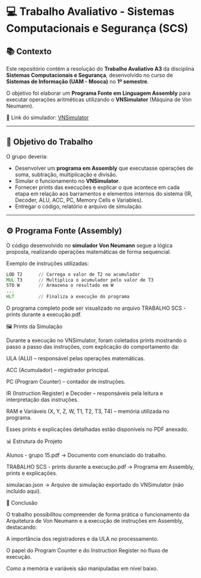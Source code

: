 # 💻 Trabalho Avaliativo - Sistemas Computacionais e Segurança (SCS)

## 📚 Contexto
Este repositório contém a resolução do **Trabalho Avaliativo A3** da disciplina **Sistemas Computacionais e Segurança**, desenvolvido no curso de **Sistemas de Informação (UAM - Mooca)** no **1º semestre**.  

O objetivo foi elaborar um **Programa Fonte em Linguagem Assembly** para executar operações aritméticas utilizando o **VNSimulator** (Máquina de Von Neumann).  

🔗 Link do simulador: [VNSimulator](http://vnsimulator.altervista.org/)  

---

## 📑 Objetivo do Trabalho
O grupo deveria:  
- Desenvolver um **programa em Assembly** que executasse operações de soma, subtração, multiplicação e divisão.  
- Simular o funcionamento no **VNSimulator**.  
- Fornecer prints das execuções e explicar o que acontece em cada etapa em relação aos barramentos e elementos internos do sistema (IR, Decoder, ALU, ACC, PC, Memory Cells e Variables).  
- Entregar o código, relatório e arquivo de simulação.  

---

## ⚙️ Programa Fonte (Assembly)
O código desenvolvido no **simulador Von Neumann** segue a lógica proposta, realizando operações matemáticas de forma sequencial.  

Exemplo de instruções utilizadas:  
```asm
LOD T2      // Carrega o valor de T2 no acumulador
MUL T3      // Multiplica o acumulador pelo valor de T3
STO W       // Armazena o resultado em W
...
HLT         // Finaliza a execução do programa

``` 

O programa completo pode ser visualizado no arquivo TRABALHO SCS - prints durante a execução.pdf.

🖼️ Prints da Simulação

Durante a execução no VNSimulator, foram coletados prints mostrando o passo a passo das instruções, com explicação do comportamento da:

ULA (ALU) – responsável pelas operações matemáticas.

ACC (Acumulador) – registrador principal.

PC (Program Counter) – contador de instruções.

IR (Instruction Register) e Decoder – responsáveis pela leitura e interpretação das instruções.

RAM e Variáveis (X, Y, Z, W, T1, T2, T3, T4) – memória utilizada no programa.

Esses prints e explicações detalhadas estão disponíveis no PDF anexado.

📊 Estrutura do Projeto

Alunos - grupo 15.pdf → Documento com enunciado do trabalho.

TRABALHO SCS - prints durante a execução.pdf → Programa em Assembly, prints e explicações.

simulacao.json → Arquivo de simulação exportado do VNSimulator (não incluído aqui).


🏁 Conclusão

O trabalho possibilitou compreender de forma prática o funcionamento da Arquitetura de Von Neumann e a execução de instruções em Assembly, destacando:

A importância dos registradores e da ULA no processamento.

O papel do Program Counter e do Instruction Register no fluxo de execução.

Como a memória e variáveis são manipuladas em nível baixo.
